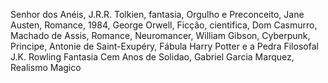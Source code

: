  Senhor dos Anéis, J.R.R. Tolkien, fantasia,
Orgulho e Preconceito, Jane Austen, Romance,
1984, George Orwell, Ficção, cientifica,
Dom Casmurro, Machado de Assis, Romance,
Neuromancer, William Gibson, Cyberpunk,
Principe, Antonie de Saint-Exupéry, Fábula 
Harry Potter e a Pedra Filosofal J.K. Rowling Fantasia
Cem Anos de Solidao, Gabriel Garcia Marquez, Realismo Magico




